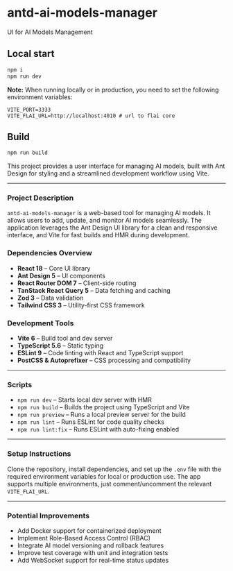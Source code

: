 
# antd-ai-models-manager  
UI for AI Models Management

## Local start
```bash
npm i
npm run dev
```
**Note:** When running locally or in production, you need to set the following environment variables:
```
VITE_PORT=3333
VITE_FLAI_URL=http://localhost:4010 # url to flai core
```

## Build
```bash
npm run build
```

This project provides a user interface for managing AI models, built with Ant Design for styling and a streamlined development workflow using Vite.

---

### **Project Description**  
`antd-ai-models-manager` is a web-based tool for managing AI models. It allows users to add, update, and monitor AI models seamlessly. The application leverages the Ant Design UI library for a clean and responsive interface, and Vite for fast builds and HMR during development.

### **Dependencies Overview**  
- **React 18** – Core UI library  
- **Ant Design 5** – UI components  
- **React Router DOM 7** – Client-side routing  
- **TanStack React Query 5** – Data fetching and caching  
- **Zod 3** – Data validation  
- **Tailwind CSS 3** – Utility-first CSS framework

### **Development Tools**  
- **Vite 6** – Build tool and dev server  
- **TypeScript 5.6** – Static typing  
- **ESLint 9** – Code linting with React and TypeScript support  
- **PostCSS & Autoprefixer** – CSS processing and compatibility

---

### **Scripts**  
- `npm run dev` – Starts local dev server with HMR  
- `npm run build` – Builds the project using TypeScript and Vite  
- `npm run preview` – Runs a local preview server for the build  
- `npm run lint` – Runs ESLint for code quality checks  
- `npm run lint:fix` – Runs ESLint with auto-fixing enabled

---

### **Setup Instructions**  
Clone the repository, install dependencies, and set up the `.env` file with the required environment variables for local or production use. The app supports multiple environments, just comment/uncomment the relevant `VITE_FLAI_URL`.

---

### **Potential Improvements**  
- Add Docker support for containerized deployment  
- Implement Role-Based Access Control (RBAC)  
- Integrate AI model versioning and rollback features  
- Improve test coverage with unit and integration tests  
- Add WebSocket support for real-time status updates
